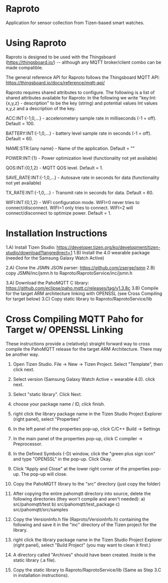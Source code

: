 # Raproto
Application for sensor collection from Tizen-based smart watches.





# Using Raproto

Raproto is designed to be used with the Thingsboard (https://thingsboard.io/) -- although any MQTT broker/client combo can be made compatible.

The general reference API for Raproto follows the Thingsboard MQTT API: https://thingsboard.io/docs/reference/mqtt-api/

Raproto requires shared attributes to configure.  The following is a list of shared attributes available for Raproto:
In the following we write "key:Int:{x,y,z} - description" to be the key (string) and potential values Int values x,y,z and a description of the key.

ACC:INT:{-1,0,...} - accelerometery sample rate in milliseconds (-1 = off).  Default = 100. 

BATTERY:INT:{-1,0,...} - battery level sample rate in seconds (-1 = off).  Default = 60.

NAME:STR:{any name} - Name of the application. Default = ""

POWER:INT:{1} - Power optimization level (functionality not yet available)

QOS:INT:{0,1,2} - MQTT QOS level.  Default = 1.

SAVE_RATE:INT:{-1,0,...} - Autosave rate in seconds for data (functionality not yet available)

TX_RATE:INT:{-1,0,...} - Transmit rate in seconds for data. Default = 60.

WIFI:INT:{0,1,2} - WIFI configuration mode.  WIFI=0 never tries to connect/disconnect.  WIFI=1 only tries to connect.  WIFI=2 will connect/disconnect to optimize power.  Default = 1.





# Installation Instructions

1.A) Install Tizen Studio: https://developer.tizen.org/ko/development/tizen-studio/download?langredirect=1
1.B) Install the 4.0 wearable package (needed for the Samsung Galaxy Watch Active)

2.A) Clone the JSMN JSON parser: https://github.com/zserge/jsmn
2.B) copy JSMN/inc/jsmn.h to Raproto/RaprotoService/inc/jsmn.h

3.A) Download the PahoMQTT C library: https://github.com/eclipse/paho.mqtt.c/releases/tag/v1.3.8c
3.B) Compile for the target ARM architecture linking with OPENSSL (see Cross Compiling for target below)
3.C) Copy static library to Raproto/RaprotoService/lib 





# Cross Compiling MQTT Paho for Target w/ OPENSSL Linking
These instructions provide a (relatively) straight forward way to cross compile 
the PahoMQTT release for the target ARM Architecture.  There may be another way.

1) Open Tizen Studio. File -> New -> Tizen Project.  Select "Template", then click next.

2) Select version (Samsung Galaxy Watch Active = wearable 4.0).  click next.

3) Select "static library". Click Next.

4) choose your package name / ID, click finish.

5) right click the library package name in the Tizen Studio Project Explorer (right panel), select "Properties"

6) In the left panel of the properties pop-up, click C/C++ Build -> Settings  

7) In the main panel of the properties pop-up, click C compiler -> Preprocessor.

8) In the Defined Symbols (-D) window, click the "green plus sign icon" and type "OPENSSL" in the pop-up. Click Okay. 

9) Click "Apply and Close" at the lower right corner of the properties pop-up.  The pop-up will close.

10) Copy the PahoMQTT library to the "src" directory (just copy the folder)

11) After copying the entire pahomqtt directory into source, delete the following directories (they won't compile and aren't needed):
	a) src/pahomqtt/test
	b) src/pahomqtt/test_package
	c) src/pahomqtt/src/samples

12) Copy the VersionInfo.h file (Raproto/VersionInfo.h) containing the following and save it in the "inc" directory of the Tizen project for the library.

13) right click the library package name in the Tizen Studio Project Explorer (right panel), select "Build Project" (you may want to clean it first.)

14) A directory called "Archives" should have been created.  Inside is the static library (.a file).  

15) Copy the static library to Raproto/RaprotoService/lib (Same as Step 3.C in installation instructions).






